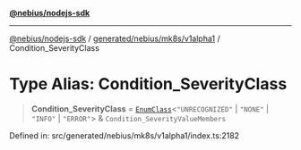 [**@nebius/nodejs-sdk**](../../../../../README.md)

***

[@nebius/nodejs-sdk](../../../../../README.md) / [generated/nebius/mk8s/v1alpha1](../README.md) / Condition\_SeverityClass

# Type Alias: Condition\_SeverityClass

> **Condition\_SeverityClass** = [`EnumClass`](../../../../../runtime/protos/enum/type-aliases/EnumClass.md)\<`"UNRECOGNIZED"` \| `"NONE"` \| `"INFO"` \| `"ERROR"`\> & `Condition_SeverityValueMembers`

Defined in: src/generated/nebius/mk8s/v1alpha1/index.ts:2182

